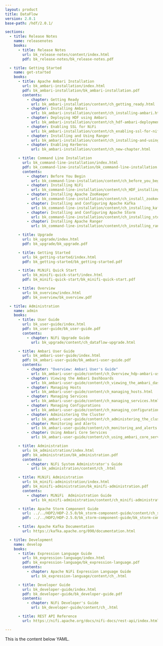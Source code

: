 ```yaml
---
layout: product
title: DataFlow
version: 2.0.1
base-path: /hdf/2.0.1/

sections:
  - title: Release Notes
    name: releasenotes
    books:
      - title: Release Notes
        url: bk_release-notes/content/index.html
        pdf: bk_release-notes/bk_release-notes.pdf

  - title: Getting Started
    name: get-started
    books:
      - title: Apache Ambari Installation
        url: bk_ambari-installation/index.html
        pdf: bk_ambari-installation/bk_ambari-installation.pdf
        contents:
          - chapter: Getting Ready
            url: bk_ambari-installation/content/ch_getting_ready.html
          - chapter: Installing Ambari
            url: bk_ambari-installation/content/ch_installing-ambari.html
          - chapter: Deploying HDF using Ambari
            url: bk_ambari-installation/content/ch_hdf-ambari-deployment.html
          - chapter: Enabling SSL for NiFi
            url: bk_ambari-installation/content/ch_enabling-ssl-for-nifi.html
          - chapter: Installing and Using Ranger
            url: bk_ambari-installation/content/ch_installing-and-using-ranger.html
          - chapter: Enabling Kerberos 
            url: bk_ambari-installation/content/ch_new-chapter.html

      - title: Command Line Installation
        url: bk_command-line-installation/index.html
        pdf: bk_command-line-installation/bk_command-line-installation.pdf
        contents:
          - chapter: Before You Begin
            url: bk_command-line-installation/content/ch_before_you_begin.html
          - chapter: Installing NiFi
            url: bk_command-line-installation/content/ch_HDF_installing.html
          - chapter: Installing Apache ZooKeeper
            url: bk_command-line-installation/content/ch_install_zookeeper_chapter.html
          - chapter: Installing and Configuring Apache Kafka
            url: bk_command-line-installation/content/ch_installing_kafka_chapter.html
          - chapter: Installing and Configuring Apache Storm
            url: bk_command-line-installation/content/ch_installing_storm_chapter.html
          - chapter: Installing Apache Ranger
            url: bk_command-line-installation/content/ch_installing_ranger_chapter.html

      - title: Upgrade
        url: bk_upgrade/index.html
        pdf: bk_upgrade/bk_upgrade.pdf

      - title: Getting Started
        url: bk_getting-started/index.html
        pdf: bk_getting-started/bk_getting-started.pdf

      - title: MiNiFi Quick Start
        url: bk_minifi-quick-start/index.html
        pdf: bk_minifi-quick-start/bk_minifi-quick-start.pdf

      - title: Overview
        url: bk_overview/index.html
        pdf: bk_overview/bk_overview.pdf

  - title: Administration
    name: admin
    books:
      - title: User Guide
        url: bk_user-guide/index.html
        pdf: bk_user-guide/bk_user-guide.pdf
        contents:
          - chapter: NiFi Upgrade Guide
            url: bk_upgrade/content/ch_dataflow-upgrade.html

      - title: Ambari User Guide
        url: bk_ambari-user-guide/index.html
        pdf: bk_ambari-user-guide/bk_ambari-user-guide.pdf
        contents:
          - chapter: "Overview: Ambari User's Guide"
            url: bk_ambari-user-guide/content/ch_Overview_hdp-ambari-user-guide.html
          - chapter: Viewing the Ambari Dashboards
            url: bk_ambari-user-guide/content/ch_viewing_the_ambari_dashboards.html
          - chapter: Managing Hosts
            url: bk_ambari-user-guide/content/ch_managing_hosts.html
          - chapter: Managing Services
            url: bk_ambari-user-guide/content/ch_managing_services.html
          - chapter: Managing Configurations
            url: bk_ambari-user-guide/content/ch_managing_configurations.html
          - chapter: Administering the Cluster
            url: bk_ambari-user-guide/content/ch_administering_the_cluster.html
          - chapter: Monitoring and Alerts
            url: bk_ambari-user-guide/content/ch_monitoring_and_alerts.html
          - chapter: Using Ambari Core Services
            url: bk_ambari-user-guide/content/ch_using_ambari_core_services.html

      - title: Administration
        url: bk_administration/index.html
        pdf: bk_administration/bk_administration.pdf
        contents:
          - chapter: NiFi System Administrator's Guide
            url: bk_administration/content/ch_.html

      - title: MiNiFi Administration
        url: bk_minifi-administration/index.html
        pdf: bk_minifi-administration/bk_minifi-administration.pdf
        contents:
          - chapter: MiNiFi  Administration Guide
            url: bk_minifi-administration/content/ch_minifi-administration.html

      - title: Apache Storm Component Guide
        url: ../../HDP2/HDP-2.5.0/bk_storm-component-guide/content/ch_storm-overview.html
        pdf: ../../HDP2/HDP-2.5.0/bk_storm-component-guide/bk_storm-component-guide.pdf

      - title: Apache Kafka Documentation
        url: https://kafka.apache.org/090/documentation.html

  - title: Development
    name: develop
    books:
      - title: Expression Language Guide
        url: bk_expression-language/index.html
        pdf: bk_expression-language/bk_expression-language.pdf
        contents:
          - chapter: Apache NiFi Expression Language Guide
            url: bk_expression-language/content/ch_.html

      - title: Developer Guide
        url: bk_developer-guide/index.html
        pdf: bk_developer-guide/bk_developer-guide.pdf
        contents:
          - chapter: NiFi Developer's Guide
            url: bk_developer-guide/content/ch_.html

      - title: REST API Reference
        url: https://nifi.apache.org/docs/nifi-docs/rest-api/index.html

---
```


This is the content below YAML.
